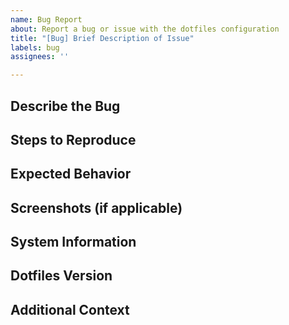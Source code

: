 ```yaml
---
name: Bug Report
about: Report a bug or issue with the dotfiles configuration
title: "[Bug] Brief Description of Issue"
labels: bug
assignees: ''

---
```


## Describe the Bug

<!-- 
A clear and concise description of what the bug is. Please include any error 
messages or unexpected behavior.
-->

## Steps to Reproduce

<!-- 
Please provide detailed steps to reproduce the issue.
Example:
1. Use the .bashrc or sway config from the latest commit
2. Open terminal
3. Run `command_name`
4. See error
-->

## Expected Behavior

<!-- 
A clear and concise description of what you expected to happen.
-->

## Screenshots (if applicable)

<!-- 
If applicable, add screenshots to help explain your problem.
-->

## System Information

<!-- 
Include information about your system.
Example:
- OS: Arch Linux
- Window Manager: Sway
- Shell: Zsh
- Any other relevant information (e.g., terminal emulator, display server)
-->

## Dotfiles Version

<!-- 
Specify the commit hash or the branch you are using.
-->

## Additional Context

<!-- 
Add any other context about the problem here.
-->
